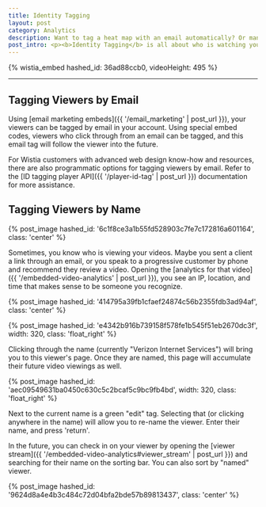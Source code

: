 ```yaml
---
title: Identity Tagging
layout: post
category: Analytics
description: Want to tag a heat map with an email automatically? Or manually enter a name? Learn how here!
post_intro: <p><b>Identity Tagging</b> is all about who is watching your videos, and watching their behavior over time.  Using emails and names, Wistia makes it easy to identify your most engaged viewers.</p>
---
```


{% wistia_embed hashed_id: 36ad88ccb0, videoHeight: 495 %}

---

## Tagging Viewers by Email

Using [email marketing embeds]({{ '/email_marketing' | post_url }}), your viewers can be tagged by email in your account.  Using special embed codes, viewers who click through from an email can be tagged, and this email tag will follow the viewer into the future.

For Wistia customers with advanced web design know-how and resources, there are also programmatic options for tagging viewers by email.  Refer to the [ID tagging player API]({{ '/player-id-tag' | post_url }}) documentation for more assistance.

## Tagging Viewers by Name

{% post_image hashed_id: '6c1f8ce3a1b55fd528903c7fe7c172816a601164', class: 'center' %}

Sometimes, you know who is viewing your videos.  Maybe you sent a client a link through an email, or you speak to a progressive customer by phone and recommend they review a video.  Opening the [analytics for that video]({{ '/embedded-video-analytics' | post_url }}), you see an IP, location, and time that makes sense to be someone you recognize.

{% post_image hashed_id: '414795a39fb1cfaef24874c56b2355fdb3ad94af', class: 'center' %}

{% post_image hashed_id: 'e4342b916b739158f578fe1b545f51eb2670dc3f', width: 320, class: 'float_right' %}

Clicking through the name (currently "Verizon Internet Services") will bring you to this viewer's page.  Once they are named, this page will accumulate their future video viewings as well.

{% post_image hashed_id: 'aec09549631ba0450c630c5c2bcaf5c9bc9fb4bd', width: 320, class: 'float_right' %}

Next to the current name is a green "edit" tag.  Selecting that (or clicking anywhere in the name) will allow you to re-name the viewer.  Enter their name, and press 'return'.

In the future, you can check in on your viewer by opening the [viewer stream]({{ '/embedded-video-analytics#viewer_stream' | post_url }}) and searching for their name on the sorting bar.  You can also sort by "named" viewer.

{% post_image hashed_id: '9624d8a4e4b3c484c72d04bfa2bde57b89813437', class: 'center' %}

